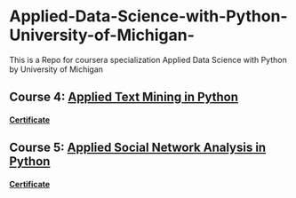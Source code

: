 # Applied-Data-Science-with-Python-University-of-Michigan-
This is a Repo for coursera specialization Applied Data Science with Python by University of Michigan

## Course 4: [Applied Text Mining in Python](https://www.coursera.org/learn/python-text-mining?specialization=data-science-python)
#### [Certificate](https://www.coursera.org/account/accomplishments/verify/3B6U67BA6LG3)

## Course 5: [Applied Social Network Analysis in Python](https://www.coursera.org/learn/python-social-network-analysis)
#### [Certificate](https://www.coursera.org/account/accomplishments/verify/ESSJA23M3PLY)
